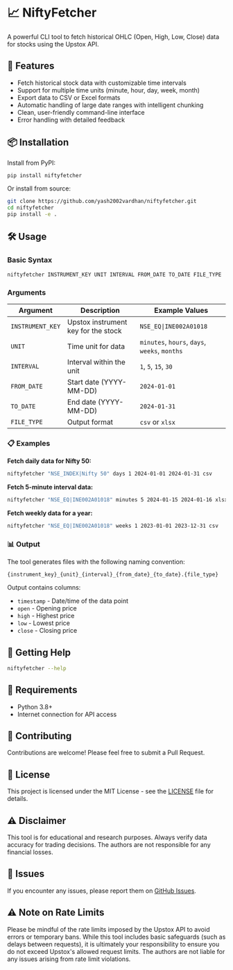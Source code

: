 # 📈 NiftyFetcher

A powerful CLI tool to fetch historical OHLC (Open, High, Low, Close) data for stocks using the Upstox API.

## 🚀 Features

- Fetch historical stock data with customizable time intervals
- Support for multiple time units (minute, hour, day, week, month)
- Export data to CSV or Excel formats
- Automatic handling of large date ranges with intelligent chunking
- Clean, user-friendly command-line interface
- Error handling with detailed feedback

## 📦 Installation

Install from PyPI:

```bash
pip install niftyfetcher
```

Or install from source:

```bash
git clone https://github.com/yash2002vardhan/niftyfetcher.git
cd niftyfetcher
pip install -e .
```

## 🛠️ Usage

### Basic Syntax

```bash
niftyfetcher INSTRUMENT_KEY UNIT INTERVAL FROM_DATE TO_DATE FILE_TYPE
```

### Arguments

| Argument | Description | Example Values |
|----------|-------------|----------------|
| `INSTRUMENT_KEY` | Upstox instrument key for the stock | `NSE_EQ\|INE002A01018` |
| `UNIT` | Time unit for data | `minutes`, `hours`, `days`, `weeks`, `months` |
| `INTERVAL` | Interval within the unit | `1`, `5`, `15`, `30` |
| `FROM_DATE` | Start date (YYYY-MM-DD) | `2024-01-01` |
| `TO_DATE` | End date (YYYY-MM-DD) | `2024-01-31` |
| `FILE_TYPE` | Output format | `csv` or `xlsx` |

### 📋 Examples

**Fetch daily data for Nifty 50:**
```bash
niftyfetcher "NSE_INDEX|Nifty 50" days 1 2024-01-01 2024-01-31 csv
```

**Fetch 5-minute interval data:**
```bash
niftyfetcher "NSE_EQ|INE002A01018" minutes 5 2024-01-15 2024-01-16 xlsx
```

**Fetch weekly data for a year:**
```bash
niftyfetcher "NSE_EQ|INE002A01018" weeks 1 2023-01-01 2023-12-31 csv
```

### 📊 Output

The tool generates files with the following naming convention:
```
{instrument_key}_{unit}_{interval}_{from_date}_{to_date}.{file_type}
```

Output contains columns:
- `timestamp` - Date/time of the data point
- `open` - Opening price
- `high` - Highest price
- `low` - Lowest price
- `close` - Closing price

## 🔧 Getting Help

```bash
niftyfetcher --help
```

## 📝 Requirements

- Python 3.8+
- Internet connection for API access

## 🤝 Contributing

Contributions are welcome! Please feel free to submit a Pull Request.

## 📄 License

This project is licensed under the MIT License - see the [LICENSE](LICENSE) file for details.

## ⚠️ Disclaimer

This tool is for educational and research purposes. Always verify data accuracy for trading decisions. The authors are not responsible for any financial losses.

## 🐛 Issues

If you encounter any issues, please report them on [GitHub Issues](https://github.com/yash2002vardhan/niftyfetcher/issues).

## ⚠️ Note on Rate Limits

Please be mindful of the rate limits imposed by the Upstox API to avoid errors or temporary bans. While this tool includes basic safeguards (such as delays between requests), it is ultimately your responsibility to ensure you do not exceed Upstox's allowed request limits. The authors are not liable for any issues arising from rate limit violations.
